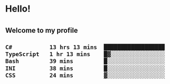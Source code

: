 
<h1>Hello!<h1>
<h2>Welcome to my profile<h2>

<!--START_SECTION:waka-->

```txt
C#           13 hrs 13 mins  ███████████████████▓░░░░░   78.48 %
TypeScript   1 hr 13 mins    █▓░░░░░░░░░░░░░░░░░░░░░░░   07.30 %
Bash         39 mins         █░░░░░░░░░░░░░░░░░░░░░░░░   03.86 %
INI          38 mins         █░░░░░░░░░░░░░░░░░░░░░░░░   03.81 %
CSS          24 mins         ▓░░░░░░░░░░░░░░░░░░░░░░░░   02.47 %
```

<!--END_SECTION:waka-->
